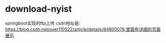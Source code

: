 # download-nyist
springboot实现的ftp上传
csdn地址是: https://blog.csdn.net/over110522/article/details/84800078,里面有详细的页面展示

